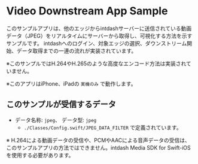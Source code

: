 # Video Downstream App Sample

このサンプルアプリは、他のエッジからintdashサーバーに送信されている動画データ（JPEG）をリアルタイムにサーバーから取得し、可視化する方法を示すサンプルです。
intdashへのログイン、対象エッジの選択、ダウンストリーム開始、データ取得までの一連の流れが実装されています。  

※このサンプルではH.264やH.265のような高度なエンコード方法は実装されていません。

※このアプリはiPhone、iPadの `実機のみ` で動作します。

## このサンプルが受信するデータ

- データ名称: `jpeg`、 データ型: `jpeg`
    - `./Classes/Config.swift/JPEG_DATA_FILTER` で定義されています。

※ H.264による動画データの受信や、PCMやAACによる音声データの受信は、このサンプルアプリの方法ではできません。intdash Media SDK for Swift-iOSを使用する必要があります。
